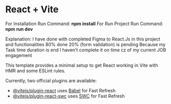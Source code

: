 # React + Vite

For Installation Run Command:  **npm install**
For Run Project Run Command:   **npm run dev**

Explanation:
I have done with completed Figma to React.Js in this project 
and functionalities 80% done 20% (form validation) is pending Because my Task time duration is end
I haven't complete it on time cz of my current JOB engagement
 

This template provides a minimal setup to get React working in Vite with HMR and some ESLint rules.

Currently, two official plugins are available:

- [@vitejs/plugin-react](https://github.com/vitejs/vite-plugin-react/blob/main/packages/plugin-react/README.md) uses [Babel](https://babeljs.io/) for Fast Refresh
- [@vitejs/plugin-react-swc](https://github.com/vitejs/vite-plugin-react-swc) uses [SWC](https://swc.rs/) for Fast Refresh
